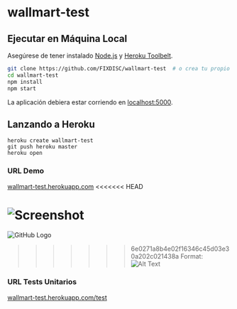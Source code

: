 # wallmart-test
## Ejecutar en Máquina Local

Asegúrese de tener instalado [Node.js](http://nodejs.org/) y [Heroku Toolbelt](https://toolbelt.heroku.com/).

```sh
git clone https://github.com/FIXDISC/wallmart-test  # o crea tu propio fork
cd wallmart-test
npm install
npm start
```

La aplicación debiera estar corriendo en [localhost:5000](http://localhost:5000/).

## Lanzando a Heroku

```
heroku create wallmart-test
git push heroku master
heroku open
```

### URL Demo
[wallmart-test.herokuapp.com](https://wallmart-test.herokuapp.com/)
<<<<<<< HEAD

![Screenshot](https://gestor-it.com/wallmart/wallmart1.jpg)
=======
![GitHub Logo](https://gestor-it.com/wallmart/wallmart1.jpg)
>>>>>>> 6e0271a8b4e02f16346c45d03e30a202c021438a
Format: ![Alt Text](url)

### URL Tests Unitarios
[wallmart-test.herokuapp.com/test](https://wallmart-test.herokuapp.com/test)

